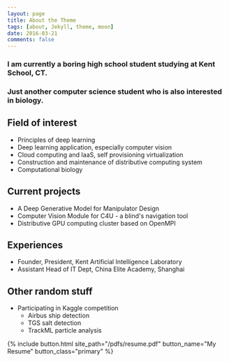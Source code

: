 ```yaml
---
layout: page
title: About the Theme
tags: [about, Jekyll, theme, moon]
date: 2016-03-21
comments: false
---
```

    
### I am currently a boring high school student studying at Kent School, CT.
### Just another computer science student who is also interested in biology.

## Field of interest
* Principles of deep learning
* Deep learning application, especially computer vision
* Cloud computing and IaaS, self provisioning virtualization
* Construction and maintenance of distributive computing system
* Computational biology

## Current projects
* A Deep Generative Model for Manipulator Design
* Computer Vision Module for C4U - a blind's navigation tool
* Distributive GPU computing cluster based on OpenMPI

## Experiences
* Founder, President, Kent Artificial Intelligence Laboratory
* Assistant Head of IT Dept, China Elite Academy, Shanghai

## Other random stuff
* Participating in Kaggle competition
    * Airbus ship detection
    * TGS salt detection
    * TrackML particle analysis

{% include button.html site_path="/pdfs/resume.pdf" button_name="My Resume" button_class="primary" %}